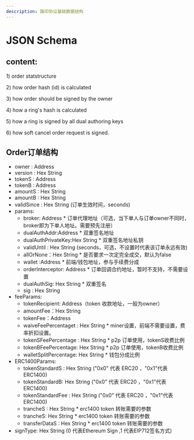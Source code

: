 ```yaml
---
description: 路印协议基础数据结构
---
```


# JSON Schema

## content:

1\) order statstructure

2\) how order hash \(id\) is calculated

3\) how order should be signed by the owner

4\) how a ring's hash is calculated

5\) how a ring is signed by all dual authoring keys

6\) how soft cancel order request is signed.



## Order订单结构

* owner : Address
* version : Hex String
* tokenS : Address
* tokenB : Address
* amountS : Hex String
* amountB : Hex String
* validSince : Hex String \(订单生效时间，seconds\)
* params:
  * broker: Address \* 订单代理地址（可选，当下单人与订单owner不同时，broker即为下单人地址。需要预先注册）
  * dualAuthAddr:Address \* 双重签名地址
  * dualAuthPrivateKey:Hex String \* 双重签名地址私钥
  * validUntil : Hex String \(seconds，可选，不设置时代表该订单永远有效\)
  * allOrNone：Hex String  \* 是否要求一次定完全成交，默认为false
  * wallet :Address \* 前端/钱包地址，参与手续费分成
  * orderInterceptor: Address \* 订单回调合约地址，暂时不支持，不需要设置
  * dualAuthSig: Hex String \* 双重签名
  * sig : Hex String
* feeParams:
  * tokenRecipient: Address（token 收款地址，一般为owner）
  * amountFee：Hex String
  * tokenFee：Address
  * waiveFeePercentaget : Hex String \* miner设置，前端不需要设置，费率折扣设置。
  * tokenSFeePercentage : Hex String  \* p2p 订单使用，tokenS收费比例
  * tokenBFeePercentage: Hex String \* p2p 订单使用，tokenB收费比例
  * walletSplitPercentage: Hex String  \* 钱包分成比例
* ERC1400Params:
  * tokenStandardS : Hex String \("0x0" 代表 ERC20 ，"0x1"代表ERC1400\)
  * tokenStandardB: Hex String \("0x0" 代表 ERC20 ，"0x1"代表ERC1400\)
  * tokenStandardFee : Hex String \("0x0" 代表 ERC20 ，"0x1"代表ERC1400\)
  * trancheS : Hex String \* erc1400 token 转账需要的参数
  * trancheS: Hex String \* erc1400 token 转账需要的参数
  * transferDataS : Hex String \* erc1400 token 转账需要的参数 
* signType: Hex String \(0 代表Ethereum Sign ,1 代表EIP712签名方式\)


